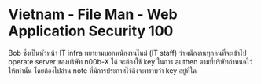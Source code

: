 # Vietnam - File Man - Web Application Security 100

Bob ซึ่งเป็นหัวหน้า IT infra พยายามบอกพนักงานใหม่ (IT staff) ว่าพนักงานทุกคนที่จะเข้าไป operate server ของบริษัท n00b-X ได้ จะต้องใช้ key ในการ authen ตามที่บริษัทกำหนดไว้ให้เท่านั้น โดยต้องไปอ่าน note ที่มีการประกาศไว้ถึงจะทราบว่า key อยู่ที่ใด
